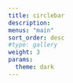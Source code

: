 ```yaml
---
title: circlebar
description:
menus: "main"
sort_order: desc
#type: gallery
weight: 3
params:
  theme: dark
---
```


